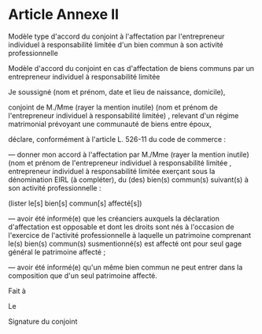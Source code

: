 # Article Annexe II

Modèle type d'accord du conjoint à l'affectation par l'entrepreneur individuel à responsabilité limitée d'un bien commun à son activité professionnelle

Modèle d'accord du conjoint en cas d'affectation de biens communs par un entrepreneur individuel à responsabilité limitée

Je soussigné (nom et prénom, date et lieu de naissance, domicile),

conjoint de M./Mme (rayer la mention inutile) (nom et prénom de l'entrepreneur individuel à responsabilité limitée) , relevant d'un régime matrimonial prévoyant une communauté de biens entre époux,

déclare, conformément à l'article L. 526-11 du code de commerce :

― donner mon accord à l'affectation par M./Mme (rayer la mention inutile) (nom et prénom de l'entrepreneur individuel à responsabilité limitée , entrepreneur individuel à responsabilité limitée exerçant sous la dénomination EIRL (à compléter), du (des) bien(s) commun(s) suivant(s) à son activité professionnelle :

(lister le\[s\] bien\[s\] commun\[s\] affecté\[s\])

― avoir été informé(e) que les créanciers auxquels la déclaration d'affectation est opposable et dont les droits sont nés à l'occasion de l'exercice de l'activité professionnelle à laquelle un patrimoine comprenant le(s) bien(s) commun(s) susmentionné(s) est affecté ont pour seul gage général le patrimoine affecté ;

― avoir été informé(e) qu'un même bien commun ne peut entrer dans la composition que d'un seul patrimoine affecté.

Fait à

Le

Signature du conjoint
